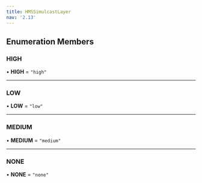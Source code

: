 ```yaml
---
title: HMSSimulcastLayer
nav: '2.13'
---
```


## Enumeration Members

### HIGH

• **HIGH** = `"high"`

---

### LOW

• **LOW** = `"low"`

---

### MEDIUM

• **MEDIUM** = `"medium"`

---

### NONE

• **NONE** = `"none"`
